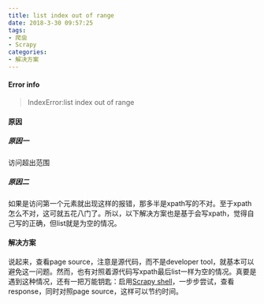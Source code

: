 ```yaml
---
title: list index out of range
date: 2018-3-30 09:57:25
tags:
- 爬虫
- Scrapy
categories:
- 解决方案
---
```


#### Error info

>  IndexError:list index out of range

#### 原因

##### 原因一

访问超出范围

##### 原因二

如果是访问第一个元素就出现这样的报错，那多半是xpath写的不对。至于xpath怎么不对，这可就五花八门了。所以，以下解决方案也是基于会写xpath，觉得自己写的正确，但list就是为空的情况。

#### 解决方案

说起来，查看page source，注意是源代码，而不是developer tool，就基本可以避免这一问题。然而，也有对照着源代码写xpath最后list一样为空的情况。真要是遇到这种情况，还有一把万能钥匙：启用[Scrapy shell](http://scrapy-chs.readthedocs.io/zh_CN/0.24/topics/shell.html)，一步步尝试，查看response，同时对照page source，这样可以节约时间。


